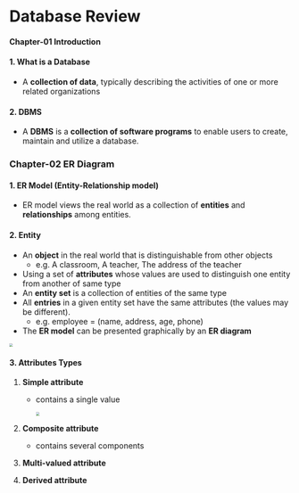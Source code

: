 # Database Review

#### Chapter-01 Introduction

#### 1. What is a Database

* A **collection of data**, typically describing the activities of one or more related organizations

 #### 2. DBMS

* A **DBMS** is a **collection of software programs** to enable users to create, maintain and utilize a database.





### Chapter-02 ER Diagram

#### 1. ER Model (Entity-Relationship model)

* ER model views the real world as a collection of **entities** and **relationships** among entities.

#### 2. Entity

* An **object** in the real world that is distinguishable from other objects
  * e.g. A classroom, A teacher, The address of the teacher
* Using a set of **attributes** whose values are used to distinguish one entity from another of same type
* An **entity set** is a collection of entities of the same type
* All **entries** in a given entity set have the same attributes (the values may be different).
  * e.g. employee = (name, address, age, phone)
* The **ER model** can be presented graphically by an **ER diagram**

<img src="https://raw.githubusercontent.com/imethanlee/course-review/master/Database/pics/er_diagram.JPG" style="zoom:0.4" />

#### 3. Attributes Types

1. **Simple attribute**

   * contains a single value

     <img src="https://raw.githubusercontent.com/imethanlee/course-review/master/Database/pics/simple_attribute.JPG" style="zoom:0.4" />

2. **Composite attribute**

   * contains several components

   

3. **Multi-valued attribute**

4. **Derived attribute**



